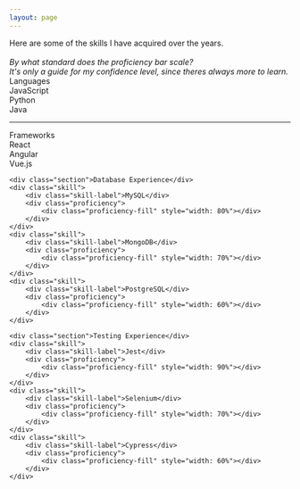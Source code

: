 ```yaml
---
layout: page
---
```


<div class="message">
    Here are some of the skills I have acquired over the years.
    <br /><br />
    <i>By what standard does the proficiency bar scale?</i>
    <br />
    <i>It's only a guide for my confidence level, since theres always more to learn.</i>
</div>

<div class="skills-table">
    <div class="section">Languages</div>
    <div class="skill">
        <div class="skill-label">JavaScript</div>
        <div class="proficiency">
            <div class="proficiency-fill" style="width: 85%"></div>
        </div>
    </div>
    <div class="skill">
        <div class="skill-label">Python</div>
        <div class="proficiency">
            <div class="proficiency-fill" style="width: 100%"></div>
        </div>
    </div>
    <div class="skill">
        <div class="skill-label">Java</div>
        <div class="proficiency">
            <div class="proficiency-fill" style="width: 75%"></div>
        </div>
    </div>
    <div>
    <hr>
    </div>
    <div class="section">Frameworks</div>
    <div class="skill">
        <div class="skill-label">React</div>
        <div class="proficiency">
            <div class="proficiency-fill" style="width: 85%"></div>
        </div>
    </div>
    <div class="skill">
        <div class="skill-label">Angular</div>
        <div class="proficiency">
            <div class="proficiency-fill" style="width: 75%"></div>
        </div>
    </div>
    <div class="skill">
        <div class="skill-label">Vue.js</div>
        <div class="proficiency">
            <div class="proficiency-fill" style="width: 65%"></div>
        </div>
    </div>

    <div class="section">Database Experience</div>
    <div class="skill">
        <div class="skill-label">MySQL</div>
        <div class="proficiency">
            <div class="proficiency-fill" style="width: 80%"></div>
        </div>
    </div>
    <div class="skill">
        <div class="skill-label">MongoDB</div>
        <div class="proficiency">
            <div class="proficiency-fill" style="width: 70%"></div>
        </div>
    </div>
    <div class="skill">
        <div class="skill-label">PostgreSQL</div>
        <div class="proficiency">
            <div class="proficiency-fill" style="width: 60%"></div>
        </div>
    </div>

    <div class="section">Testing Experience</div>
    <div class="skill">
        <div class="skill-label">Jest</div>
        <div class="proficiency">
            <div class="proficiency-fill" style="width: 90%"></div>
        </div>
    </div>
    <div class="skill">
        <div class="skill-label">Selenium</div>
        <div class="proficiency">
            <div class="proficiency-fill" style="width: 70%"></div>
        </div>
    </div>
    <div class="skill">
        <div class="skill-label">Cypress</div>
        <div class="proficiency">
            <div class="proficiency-fill" style="width: 60%"></div>
        </div>
    </div>

</div>
